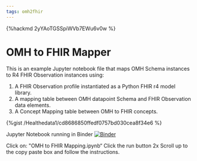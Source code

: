 ```yaml
---
tags: omh2fhir
---
```


{%hackmd 2yYAoTGSSpiWVb7EWu6v0w %}

# OMH to FHIR Mapper

This is an example Jupyter notebook file that maps OMH Schema instances to R4 FHIR Observation instances using:

1. A FHIR Observation profile instantiated as a Python FHIR r4 model library.
1. A mapping table between OMH datapoint Schema and FHIR Observation data elements.
1. A Concept Mapping table between OMH to FHIR concepts.

{%gist /Healthedata1/cd8686850ffedf0757bd030cea8f34e6 %}


Jupyter Notebook running in Binder
[![Binder](https://mybinder.org/badge_logo.svg)](https://mybinder.org/v2/gh/Healthedata1/mFHIR/master?filepath=mapping%2Fpython-mapping-example%2F)

Click on: "OMH to FHIR Mapping.ipynb“
Click the run button 2x
Scroll up to the copy paste box and follow the instructions.



